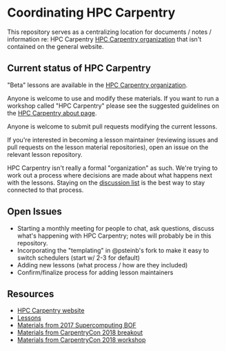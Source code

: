 # Coordinating HPC Carpentry

This repository serves as a centralizing location for documents / notes / information re: HPC Carpentry 
[HPC Carpentry organization](https://github.com/hpc-carpentry) that isn't contained on the general website. 

## Current status of HPC Carpentry

"Beta" lessons are available in the [HPC Carpentry organization](https://github.com/hpc-carpentry).

Anyone is welcome to use and modify these materials.  If you want to run a workshop called "HPC Carpentry" 
please see the suggested guidelines on the [HPC Carpentry about page](https://hpc-carpentry.github.io/about). 

Anyone is welcome to submit pull requests modifying the current lessons.

If you're interested in becoming a lesson maintainer (reviewing issues and pull requests on the lesson material 
repositories), open an issue on the relevant lesson repository.  

HPC Carpentry isn't really a formal "organization" as such.  We're trying to work out a process where 
decisions are made about what happens next with the lessons.  Staying on the [discussion list](https://carpentries.topicbox.com/groups/discuss-hpc)
is the best way to stay connected to that process.  

## Open Issues

* Starting a monthly meeting for people to chat, ask questions, discuss what's happening with HPC Carpentry; 
notes will probably be in this repository.  
* Incorporating the "templating" in @psteinb's fork to make it easy to switch schedulers (start w/ 2-3 for default)
* Adding new lessons (what process / how are they included)
* Confirm/finalize process for adding lesson maintainers

## Resources

* [HPC Carpentry website](https://hpc-carpentry.github.io/)
* [Lessons](https://github.com/hpc-carpentry)
* [Materials from 2017 Supercomputing BOF](https://hpc-uk.github.io/sc17-hpccarpentry-bof/)
* [Materials from CarpentryCon 2018 breakout](https://github.com/carpentries/carpentrycon/blob/master/Sessions/2018-05-31/05-Breakout-8-HPC-Carpentry/Abstract.md)
* [Materials from CarpentryCon 2018 workshop](https://github.com/carpentries/carpentrycon/blob/master/Sessions/2018-06-01/05-Workshop-5-HPC-Carpentry/Abstract.md)
